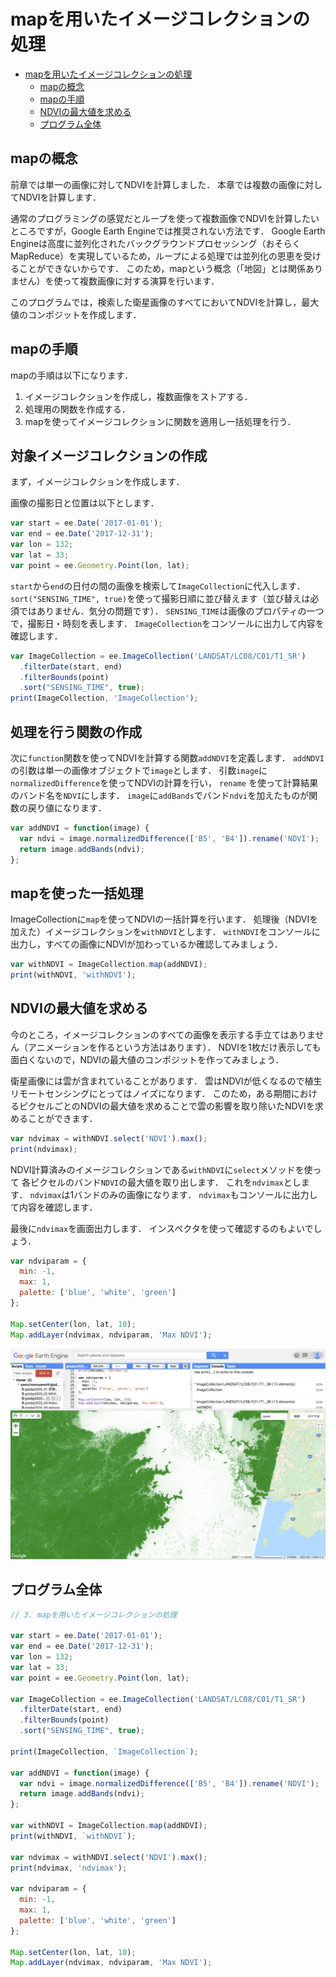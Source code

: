 # mapを用いたイメージコレクションの処理
<!-- TOC depthFrom:1 depthTo:6 withLinks:1 updateOnSave:1 orderedList:0 -->

- [mapを用いたイメージコレクションの処理](#mapを用いたイメージコレクションの処理)
	- [mapの概念](#mapの概念)
	- [mapの手順](#mapの手順)
	- [NDVIの最大値を求める](#NDVIの最大値を求める)
	- [プログラム全体](#プログラム全体)

<!-- /TOC -->
## mapの概念

前章では単一の画像に対してNDVIを計算しました．
本章では複数の画像に対してNDVIを計算します．

通常のプログラミングの感覚だとループを使って複数画像でNDVIを計算したいところですが，Google Earth Engineでは推奨されない方法です．
Google Earth Engineは高度に並列化されたバックグラウンドプロセッシング（おそらくMapReduce）を実現しているため，ループによる処理では並列化の恩恵を受けることができないからです．
このため，mapという概念（「地図」とは関係ありません）を使って複数画像に対する演算を行います．

このプログラムでは，検索した衛星画像のすべてにおいてNDVIを計算し，最大値のコンポジットを作成します．

## mapの手順
mapの手順は以下になります．

1. イメージコレクションを作成し，複数画像をストアする．
2. 処理用の関数を作成する．
3. mapを使ってイメージコレクションに関数を適用し一括処理を行う．

## 対象イメージコレクションの作成

まず，イメージコレクションを作成します．

画像の撮影日と位置は以下とします．

```javascript
var start = ee.Date('2017-01-01');
var end = ee.Date('2017-12-31');
var lon = 132;
var lat = 33;
var point = ee.Geometry.Point(lon, lat);
```
`start`から`end`の日付の間の画像を検索して`ImageCollection`に代入します．
`sort("SENSING_TIME", true)`を使って撮影日順に並び替えます（並び替えは必須ではありません．気分の問題です）．
`SENSING_TIME`は画像のプロパティの一つで，撮影日・時刻を表します．
`ImageCollection`をコンソールに出力して内容を確認します．

```javascript
var ImageCollection = ee.ImageCollection('LANDSAT/LC08/C01/T1_SR')
  .filterDate(start, end)
  .filterBounds(point)
  .sort("SENSING_TIME", true);
print(ImageCollection, 'ImageCollection');
```

## 処理を行う関数の作成

次に`function`関数を使ってNDVIを計算する関数`addNDVI`を定義します．
`addNDVI`の引数は単一の画像オブジェクトで`image`とします．
引数`image`に`normalizedDifference`を使ってNDVIの計算を行い，
`rename` を使って計算結果のバンド名を`NDVI`にします．
`image`に`addBands`でバンド`ndvi`を加えたものが関数の戻り値になります．

```javascript
var addNDVI = function(image) {
  var ndvi = image.normalizedDifference(['B5', 'B4']).rename('NDVI');
  return image.addBands(ndvi);
};
```

## mapを使った一括処理

ImageCollectionに`map`を使ってNDVIの一括計算を行います．
処理後（NDVIを加えた）イメージコレクションを`withNDVI`とします．
`withNDVI`をコンソールに出力し，すべての画像にNDVIが加わっているか確認してみましょう．

```javascript
var withNDVI = ImageCollection.map(addNDVI);
print(withNDVI, 'withNDVI');
```

## NDVIの最大値を求める

今のところ，イメージコレクションのすべての画像を表示する手立てはありません（アニメーションを作るという方法はあります）．
NDVIを1枚だけ表示しても面白くないので，NDVIの最大値のコンポジットを作ってみましょう．

衛星画像には雲が含まれていることがあります．
雲はNDVIが低くなるので植生リモートセンシングにとってはノイズになります．
このため，ある期間におけるピクセルごとのNDVIの最大値を求めることで雲の影響を取り除いたNDVIを求めることができます．

```javascript
var ndvimax = withNDVI.select('NDVI').max();
print(ndvimax);
```

NDVI計算済みのイメージコレクションである`withNDVI`に`select`メソッドを使って
各ピクセルのバンド`NDVI`の最大値を取り出します．
これを`ndvimax`とします．
`ndvimax`は1バンドのみの画像になります．
`ndvimax`もコンソールに出力して内容を確認します．

最後に`ndvimax`を画面出力します．
インスペクタを使って確認するのもよいでしょう．

```javascript
var ndviparam = {
  min: -1,
  max: 1,
  palette: ['blue', 'white', 'green']
};

Map.setCenter(lon, lat, 10);
Map.addLayer(ndvimax, ndviparam, 'Max NDVI');
```
![NDVIの最大値コンポジット](images/d8ec7ff7161cba8a9abc6fed4ea38f22.png)

## プログラム全体
```javascript
// 3. mapを用いたイメージコレクションの処理

var start = ee.Date('2017-01-01');
var end = ee.Date('2017-12-31');
var lon = 132;
var lat = 33;
var point = ee.Geometry.Point(lon, lat);

var ImageCollection = ee.ImageCollection('LANDSAT/LC08/C01/T1_SR')
  .filterDate(start, end)
  .filterBounds(point)
  .sort("SENSING_TIME", true);

print(ImageCollection, `ImageCollection`);

var addNDVI = function(image) {
  var ndvi = image.normalizedDifference(['B5', 'B4']).rename('NDVI');
  return image.addBands(ndvi);
};

var withNDVI = ImageCollection.map(addNDVI);
print(withNDVI, `withNDVI`);

var ndvimax = withNDVI.select('NDVI').max();
print(ndvimax, 'ndvimax');

var ndviparam = {
  min: -1,
  max: 1,
  palette: ['blue', 'white', 'green']
};

Map.setCenter(lon, lat, 10);
Map.addLayer(ndvimax, ndviparam, 'Max NDVI');
```
